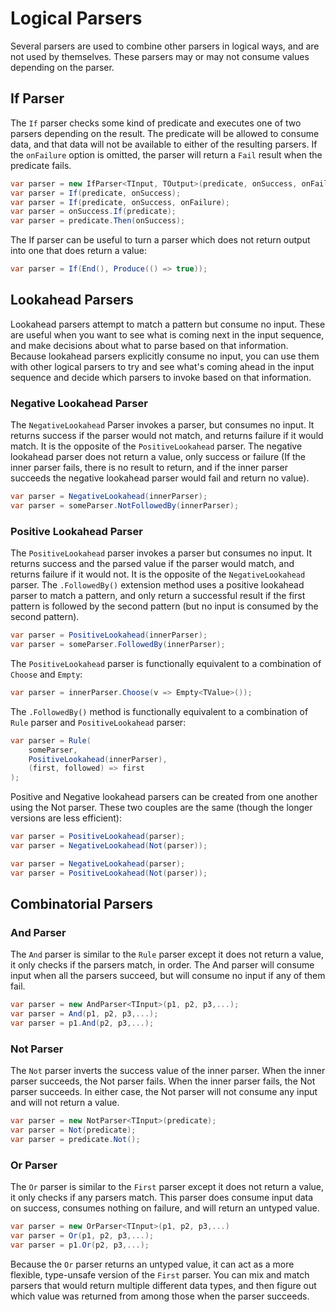 # Logical Parsers

Several parsers are used to combine other parsers in logical ways, and are not used by themselves. These parsers may or may not consume values depending on the parser.

## If Parser

The `If` parser checks some kind of predicate and executes one of two parsers depending on the result. The predicate will be allowed to consume data, and that data will not be available to either of the resulting parsers. If the `onFailure` option is omitted, the parser will return a `Fail` result when the predicate fails.

```csharp
var parser = new IfParser<TInput, TOutput>(predicate, onSuccess, onFailure);
var parser = If(predicate, onSuccess);
var parser = If(predicate, onSuccess, onFailure);
var parser = onSuccess.If(predicate);
var parser = predicate.Then(onSuccess);
```

The If parser can be useful to turn a parser which does not return output into one that does return a value:

```csharp
var parser = If(End(), Produce(() => true));
```

## Lookahead Parsers

Lookahead parsers attempt to match a pattern but consume no input. These are useful when you want to see what is coming next in the input sequence, and make decisions about what to parse based on that information. Because lookahead parsers explicitly consume no input, you can use them with other logical parsers to try and see what's coming ahead in the input sequence and decide which parsers to invoke based on that information.

### Negative Lookahead Parser

The `NegativeLookahead` Parser invokes a parser, but consumes no input. It returns success if the parser would not match, and returns failure if it would match. It is the opposite of the `PositiveLookahead` parser. The negative lookahead parser does not return a value, only success or failure (If the inner parser fails, there is no result to return, and if the inner parser succeeds the negative lookahead parser would fail and return no value).

```csharp
var parser = NegativeLookahead(innerParser);
var parser = someParser.NotFollowedBy(innerParser);
```

### Positive Lookahead Parser

The `PositiveLookahead` parser invokes a parser but consumes no input. It returns success and the parsed value if the parser would match, and returns failure if it would not. It is the opposite of the `NegativeLookahead` parser. The `.FollowedBy()` extension method uses a positive lookahead parser to match a pattern, and only return a successful result if the first pattern is followed by the second pattern (but no input is consumed by the second pattern).

```csharp
var parser = PositiveLookahead(innerParser);
var parser = someParser.FollowedBy(innerParser);
```

The `PositiveLookahead` parser is functionally equivalent to a combination of `Choose` and `Empty`:

```csharp
var parser = innerParser.Choose(v => Empty<TValue>());
```

The `.FollowedBy()` method is functionally equivalent to a combination of `Rule` parser and `PositiveLookahead` parser:

```csharp
var parser = Rule(
    someParser,
    PositiveLookahead(innerParser),
    (first, followed) => first
);
```

Positive and Negative lookahead parsers can be created from one another using the Not parser. These two couples are the same (though the longer versions are less efficient):

```csharp
var parser = PositiveLookahead(parser);
var parser = NegativeLookahead(Not(parser));
```

```csharp
var parser = NegativeLookahead(parser);
var parser = PositiveLookahead(Not(parser));
```

## Combinatorial Parsers

### And Parser

The `And` parser is similar to the `Rule` parser except it does not return a value, it only checks if the parsers match, in order. The And parser will consume input when all the parsers succeed, but will consume no input if any of them fail.

```csharp
var parser = new AndParser<TInput>(p1, p2, p3,...);
var parser = And(p1, p2, p3,...);
var parser = p1.And(p2, p3,...);
```

### Not Parser

The `Not` parser inverts the success value of the inner parser. When the inner parser succeeds, the Not parser fails. When the inner parser fails, the Not parser succeeds. In either case, the Not parser will not consume any input and will not return a value.

```csharp
var parser = new NotParser<TInput>(predicate);
var parser = Not(predicate);
var parser = predicate.Not();
```

### Or Parser

The `Or` parser is similar to the `First` parser except it does not return a value, it only checks if any parsers match. This parser does consume input data on success, consumes nothing on failure, and will return an untyped value.

```csharp
var parser = new OrParser<TInput>(p1, p2, p3,...)
var parser = Or(p1, p2, p3,...);
var parser = p1.Or(p2, p3,...);
```

Because the `Or` parser returns an untyped value, it can act as a more flexible, type-unsafe version of the `First` parser. You can mix and match parsers that would return multiple different data types, and then figure out which value was returned from among those when the parser succeeds.

